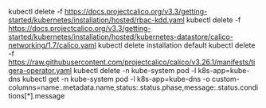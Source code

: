 <!-- Delete installed Calico -->
kubectl delete -f https://docs.projectcalico.org/v3.3/getting-started/kubernetes/installation/hosted/rbac-kdd.yaml
kubectl delete -f https://docs.projectcalico.org/v3.3/getting-started/kubernetes/installation/hosted/kubernetes-datastore/calico-networking/1.7/calico.yaml
kubectl delete installation default
kubectl delete -f https://raw.githubusercontent.com/projectcalico/calico/v3.26.1/manifests/tigera-operator.yaml
kubectl delete -n kube-system pod -l k8s-app=kube-dns
kubectl get -n kube-system pod -l k8s-app=kube-dns -o custom-columns=name:.metadata.name,status:.status.phase,message:.status.conditions[*].message
